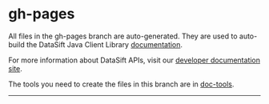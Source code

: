 # gh-pages

All files in the gh-pages branch are auto-generated. They are used to auto-build the DataSift Java Client Library [documentation](http://datasift.github.com/datasift-java/ "DataSift Java Client Library Documentation").

For more information about DataSift APIs, visit our [developer documentation site](http://dev.datasift.com/docs/ "DataSift Developer site").

The tools you need to create the files in this branch are in [doc-tools](https://github.com/datasift/datasift-java/tree/gh-pages/doc-tools "doc-tools").

---

